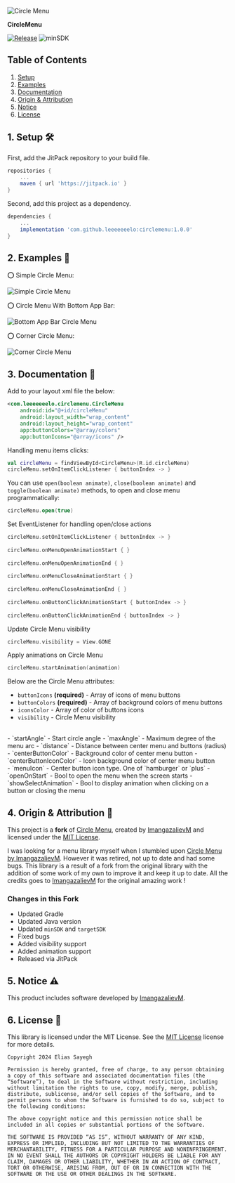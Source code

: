 ![Circle Menu](https://res.cloudinary.com/dqxo6zuw7/image/upload/v1598180618/Circle_Menu_bsq21v.png)

**CircleMenu**

[![Release](https://jitpack.io/v/Leeeeeeelo/CircleMenu.svg)](https://jitpack.io/#Leeeeeeelo/CircleMenu) ![minSDK](https://img.shields.io/badge/minSdkVersion-24-blue.svg)

## Table of Contents
1. [Setup](#1-setup-hammer_and_wrench)
2. [Examples](#2-examples-eyes)
3. [Documentation](#3-documentation-notebook_with_decorative_cover)
4. [Origin & Attribution](#4-origin--attribution--scroll)
5. [Notice](#5-notice--warning)
6. [License](#6-license--page_facing_up)

## 1. Setup :hammer_and_wrench:

First, add the JitPack repository to your build file.
```gradle
repositories {
	...
	maven { url 'https://jitpack.io' }
}
```
Second, add this project as a dependency.
```gradle
dependencies {
	...
	implementation 'com.github.leeeeeeelo:circlemenu:1.0.0'
}
```

## 2. Examples :eyes:

⭕ Simple Circle Menu:

![Simple Circle Menu](https://raw.githubusercontent.com/Leeeeeeelo/CircleMenu/master/art/preview_simple.gif)

⭕ Circle Menu With Bottom App Bar:

![Bottom App Bar Circle Menu](https://raw.githubusercontent.com/Leeeeeeelo/CircleMenu/master/art/preview_bottom_bar.gif)

⭕ Corner Circle Menu:

![Corner Circle Menu](https://raw.githubusercontent.com/Leeeeeeelo/CircleMenu/master/art/preview_fab.gif)

## 3. Documentation :notebook_with_decorative_cover:

Add to your layout xml file the below:

```xml  
<com.leeeeeeelo.circlemenu.CircleMenu  
	android:id="@+id/circleMenu"
	android:layout_width="wrap_content"
	android:layout_height="wrap_content"
	app:buttonColors="@array/colors"
	app:buttonIcons="@array/icons" />  
```  

Handling menu items clicks:

```kotlin  
val circleMenu = findViewById<CircleMenu>(R.id.circleMenu)  
circleMenu.setOnItemClickListener { buttonIndex -> }  
```  

You can use ```open(boolean animate)```, ```close(boolean animate)``` and ```toggle(boolean animate)``` methods, to open and close menu programmatically:

```kotlin  
circleMenu.open(true)  
```  

Set EventListener for handling open/close actions

```kotlin  
circleMenu.setOnItemClickListener { buttonIndex -> }  
  
circleMenu.onMenuOpenAnimationStart { }  
  
circleMenu.onMenuOpenAnimationEnd { }  
  
circleMenu.onMenuCloseAnimationStart { }  
  
circleMenu.onMenuCloseAnimationEnd { }  
  
circleMenu.onButtonClickAnimationStart { buttonIndex -> }  
  
circleMenu.onButtonClickAnimationEnd { buttonIndex -> }  
```  

Update Circle Menu visibility

```kotlin
circleMenu.visibility = View.GONE
```

Apply animations on Circle Menu

```kotlin
circleMenu.startAnimation(animation)  
```

Below are the Circle Menu attributes:

- `buttonIcons` **(required)** - Array of icons of menu buttons
- `buttonColors` **(required)** - Array of background colors of menu buttons
- `iconsColor` - Array of color of buttons icons
- `visibility` -  Circle Menu visibility  
<br>
- `startAngle` - Start circle angle
- `maxAngle` - Maximum degree of the menu arc
- `distance` - Distance between center menu and buttons (radius)
- `centerButtonColor` - Background color of center menu button
- `centerButtonIconColor` - Icon background color of center menu button  
  <br>
- `menuIcon` - Center button icon type. One of  `hamburger` or `plus`
- `openOnStart` - Bool to open the menu when the screen starts
- `showSelectAnimation` - Bool to display animation when clicking on a button or closing the menu

## 4. Origin & Attribution  :scroll:

This project is a **fork** of [Circle Menu](https://github.com/ImangazalievM/CircleMenu), created by [ImangazalievM](https://github.com/ImangazalievM) and licensed under the [MIT License](https://github.com/ImangazalievM/CircleMenu?tab=readme-ov-file#-license).

I was looking for a menu library myself when I stumbled upon [Circle Menu by ImangazalievM](https://github.com/ImangazalievM/CircleMenu). However it was retired, not up to date and had some bugs. This library is a result of a fork from the original library with the addition of some work of my own to improve it and keep it up to date. All the credits goes to [ImangazalievM](https://github.com/ImangazalievM) for the original amazing work !

### Changes in this Fork
- Updated Gradle
- Updated Java version
- Updated ```minSDK``` and ```targetSDK```
- Fixed bugs
- Added visibility support
- Added animation support
- Released via JitPack

## 5. Notice  :warning:
This product includes software developed by [ImangazalievM](https://github.com/ImangazalievM).

## 6. License  :page_facing_up:

This library is licensed under the MIT License. See the [MIT License](https://opensource.org/license/mit) license for more details.

```  
Copyright 2024 Elias Sayegh

Permission is hereby granted, free of charge, to any person obtaining a copy of this software and associated documentation files (the “Software”), to deal in the Software without restriction, including without limitation the rights to use, copy, modify, merge, publish, distribute, sublicense, and/or sell copies of the Software, and to permit persons to whom the Software is furnished to do so, subject to the following conditions:

The above copyright notice and this permission notice shall be included in all copies or substantial portions of the Software.

THE SOFTWARE IS PROVIDED “AS IS”, WITHOUT WARRANTY OF ANY KIND, EXPRESS OR IMPLIED, INCLUDING BUT NOT LIMITED TO THE WARRANTIES OF MERCHANTABILITY, FITNESS FOR A PARTICULAR PURPOSE AND NONINFRINGEMENT. IN NO EVENT SHALL THE AUTHORS OR COPYRIGHT HOLDERS BE LIABLE FOR ANY CLAIM, DAMAGES OR OTHER LIABILITY, WHETHER IN AN ACTION OF CONTRACT, TORT OR OTHERWISE, ARISING FROM, OUT OF OR IN CONNECTION WITH THE SOFTWARE OR THE USE OR OTHER DEALINGS IN THE SOFTWARE.
```